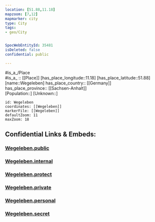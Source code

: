 ```yaml
---
location: [51.88,11.18] 
mapzoom: [7,12] 
mapmarker: city 
type: City
tags:
- geo/City


SpocWebEntityId: 35481
isDeleted: false
confidential: public

---
```

#is_a_/Place  
#is_a_ :: [[Place]] 
[has_place_longitude::11.18] 
[has_place_latitude::51.88] 
[name::Wegeleben] 
has_place_country:: [[Germany]]  
has_place_province:: [[Sachsen-Anhalt]]  
[Population::] 
[Unknown::] 


```leaflet
id: Wegeleben
coordinates: [[Wegeleben]] 
markerFile: [[Wegeleben]] 
defaultZoom: 11 
maxZoom: 18
```


## Confidential Links & Embeds: 

### [Wegeleben.public](/_public/\Earth\Continent\Europe\Europe~Central\Germany\Germany~East\Sachsen-Anhalt\counties~SA\Harz\cities~Harz\Vorharz\CityWegeleben.public.md) 

### [Wegeleben.internal](/_internal/\Earth\Continent\Europe\Europe~Central\Germany\Germany~East\Sachsen-Anhalt\counties~SA\Harz\cities~Harz\Vorharz\CityWegeleben.internal.md) 

### [Wegeleben.protect](/_protect/\Earth\Continent\Europe\Europe~Central\Germany\Germany~East\Sachsen-Anhalt\counties~SA\Harz\cities~Harz\Vorharz\CityWegeleben.protect.md) 

### [Wegeleben.private](/_private/\Earth\Continent\Europe\Europe~Central\Germany\Germany~East\Sachsen-Anhalt\counties~SA\Harz\cities~Harz\Vorharz\CityWegeleben.private.md) 

### [Wegeleben.personal](/_personal/\Earth\Continent\Europe\Europe~Central\Germany\Germany~East\Sachsen-Anhalt\counties~SA\Harz\cities~Harz\Vorharz\CityWegeleben.personal.md) 

### [Wegeleben.secret](/_secret/\Earth\Continent\Europe\Europe~Central\Germany\Germany~East\Sachsen-Anhalt\counties~SA\Harz\cities~Harz\Vorharz\CityWegeleben.secret.md)

